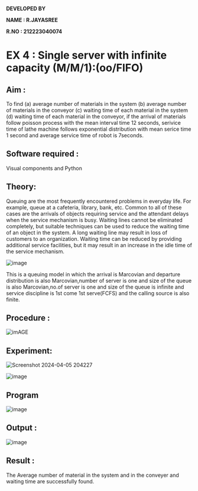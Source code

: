 **DEVELOPED BY**

**NAME : R.JAYASREE**

**R.NO : 212223040074**

# EX 4 :  Single server with infinite capacity (M/M/1):(oo/FIFO)
## Aim :
To find (a) average number of materials in the system (b) average number of materials in the conveyor (c) waiting time of each material in the system (d) waiting time of each material in the conveyor, if the arrival  of materials follow poisson process with the mean interval time 12 seconds, serivice time of lathe machine follows exponential distribution with mean serice time 1 second and average service time of robot is 7seconds.

## Software required :
Visual components and Python

## Theory:
Queuing are the most frequently encountered problems in everyday life. For example, queue at a cafeteria, library, bank, etc. Common to all of these cases are the arrivals of objects requiring service and the attendant delays when the service mechanism is busy. Waiting lines cannot be eliminated completely, but suitable techniques can be used to reduce the waiting time of an object in the system. A long waiting line may result in loss of customers to an organization. Waiting time can be reduced by providing additional service facilities, but it may result in an increase in the idle time of the service mechanism.

![image](1.png)

This is a queuing model in which the arrival is Marcovian and departure distribution is also Marcovian,number of server is one and size of the queue is also Marcovian,no.of server is one and size of the queue is infinite and service discipline is 1st come 1st serve(FCFS) and the calling source is also finite.

## Procedure :

![imAGE](2.png)



## Experiment:

![Screenshot 2024-04-05 204227](https://github.com/JAYASREE24032006/Single-server-infinite-capacity---Markov-Model/assets/144360800/b493a8ca-a9a4-4a20-b3ed-ab07e07a9083)

![image](https://github.com/JAYASREE24032006/Single-server-infinite-capacity---Markov-Model/assets/144360800/7c285dd5-2876-4f8b-b308-1e0ad31c908e)


 
## Program
![image](https://github.com/ramjan1729/Single-server-infinite-capacity---Markov-Model/assets/103921593/5f1fd58d-5929-4c51-89ea-4cef009e5bad)

## Output :
![image](https://github.com/JAYASREE24032006/Single-server-infinite-capacity---Markov-Model/assets/144360800/c4fce1b7-a919-42e3-9947-15fe573a2a44)


## Result :

The Average number of material in the system and in the conveyer and waiting time are successfully found.

